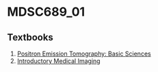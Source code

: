 # MDSC689_01

## Textbooks
1. [Positron Emission Tomography: Basic Sciences](https://www-f9.ijs.si/~studen/sola/fms/viri/Positron_Emission_Tomography.ertu.pdf)
2. [Introductory Medical Imaging](https://github.com/eunice-nwaobi/MDSC689_01/blob/main/Introductory%20Medical%20Imaging.pdf)
